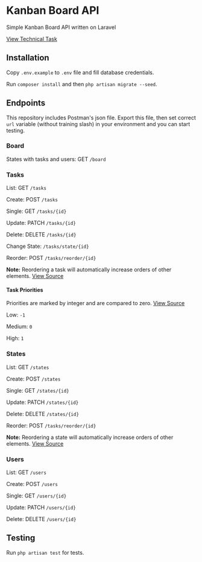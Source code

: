 # Kanban Board API

Simple Kanban Board API written on Laravel

[View Technical Task](task.md)

## Installation

Copy `.env.example` to `.env` file and fill database credentials.

Run `composer install` and then `php artisan migrate --seed`. 

## Endpoints

This repository includes Postman's json file. Export this file, then set correct `url` variable (without training slash) in your environment and you can start testing.

### Board

States with tasks and users: GET `/board`

### Tasks

List: GET `/tasks`

Create: POST `/tasks`

Single: GET `/tasks/{id}`

Update: PATCH `/tasks/{id}`

Delete: DELETE `/tasks/{id}`

Change State: `/tasks/state/{id}`

Reorder: POST `/tasks/reorder/{id}`

**Note:** Reordering a task will automatically increase orders of other elements. [View Source](app/Http/Traits/SortableResourceTrait.php#L44)

#### Task Priorities

Priorities are marked by integer and are compared to zero. [View Source](app/Models/Task.php#L72)

Low: `-1`

Medium: `0`

High: `1`

### States

List: GET `/states`

Create: POST `/states`

Single: GET `/states/{id}`

Update: PATCH `/states/{id}`

Delete: DELETE `/states/{id}`

Reorder: POST `/tasks/reorder/{id}`

**Note:** Reordering a state will automatically increase orders of other elements. [View Source](app/Http/Traits/SortableResourceTrait.php#L44)

### Users

List: GET `/users`

Create: POST `/users`

Single: GET `/users/{id}`

Update: PATCH `/users/{id}`

Delete: DELETE `/users/{id}`

## Testing

Run `php artisan test` for tests.
